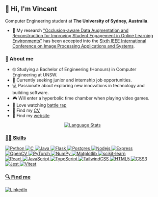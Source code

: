 ## 👋 Hi, I'm Vincent

Computer Engineering student at **The University of Sydney, Australia**.

- 🎉 My research ["Occlusion-aware Data Augmentation and Reconstruction for Improving Student Engagement in Online Learning Environments"](https://github.com/teddyld/occlusion-aware-engagement-detection) has been accepted into the [Sixth IEEE International Conference on Image Processing Applications and Systems](https://ipas.ieee.tn/).

### 🤔 About me

<div>
    <ul>
        <li>🤓 Studying a Bachelor of Engineering (Honours) in Computer Engineering at UNSW.</li>
        <li>🌱 Currently seeking junior and internship job opportunities.</li>
        <li>💻 Passionate about exploring new innovations in technology and building software.</li>
        <li>🎮 Will enter a hyperbolic time chamber when playing video games.</li>
        <li>💯 Love watching <a href="./assets/you-gone-get-this-work-loaded-lux.gif" target="_blank">battle rap</a></li>
        <li>📑 Find my <a href="https://github.com/teddyld/resume/blob/main/vincentResume.pdf" target="_blank">CV</a></li>
        <li>👀 Find my <a href="https://teddyld.vercel.app/" target="_blank">website</a</li>
    </ul>
</div>
<div style="display: flex; gap: 1rem; justify-content: center; align-items: flex-start;">
    <img alt="Language Stats" src="https://github-readme-stats.vercel.app/api/top-langs/?username=teddyld&theme=default&exclude_repo=hardware-accelerated-knn,image-style-transfer&layout=compact">
</div>

### 🐱‍💻 Skills

<div style="display: flex; flex-direction: column">
    <p style="margin: 0">
        <img alt="Python" src="https://img.shields.io/badge/python-3670A0?style=for-the-badge&logo=python&logoColor=ffdd54" />
        <img alt="C" src="https://img.shields.io/badge/c-%2300599C.svg?style=for-the-badge&logo=c&logoColor=white" />
        <img alt="Java" src="https://img.shields.io/badge/java-%23ED8B00.svg?style=for-the-badge&logo=openjdk&logoColor=white" />
        <img alt="Flask" src="https://img.shields.io/badge/flask-%23000.svg?style=for-the-badge&logo=flask&logoColor=white" />
        <img alt="Postgres" src="https://img.shields.io/badge/postgres-%23316192.svg?style=for-the-badge&logo=postgresql&logoColor=white" />
        <img alt="Nodejs" src="https://img.shields.io/badge/node.js-6DA55F?style=for-the-badge&logo=node.js&logoColor=white" />
        <img alt="Express" src="https://img.shields.io/badge/express.js-%23404d59.svg?style=for-the-badge&logo=express&logoColor=%2361DAFB" />
    </p>
    <p style="margin: 0">
        <img alt="OpenCV" src="https://img.shields.io/badge/opencv-%23white.svg?style=for-the-badge&logo=opencv&logoColor=white" />
        <img alt="PyTorch" src="https://img.shields.io/badge/PyTorch-%23EE4C2C.svg?style=for-the-badge&logo=PyTorch&logoColor=white" />
        <img alt="NumPy" src="https://img.shields.io/badge/numpy-%23013243.svg?style=for-the-badge&logo=numpy&logoColor=white" />
        <img alt="Matplotlib" src="https://img.shields.io/badge/Matplotlib-%23ffffff.svg?style=for-the-badge&logo=Matplotlib&logoColor=black" />
        <img alt="scikit-learn" src="https://img.shields.io/badge/scikit--learn-%23F7931E.svg?style=for-the-badge&logo=scikit-learn&logoColor=white" />
    </p>
    <p style="margin: 0">
        <img alt="React" src="https://img.shields.io/badge/react-%2320232a.svg?style=for-the-badge&logo=react&logoColor=%2361DAFB" />
        <img alt="JavaScript" src="https://img.shields.io/badge/javascript-%23323330.svg?style=for-the-badge&logo=javascript&logoColor=%23F7DF1E" />
        <img alt="TypeScript" src="https://img.shields.io/badge/typescript-%23007ACC.svg?style=for-the-badge&logo=typescript&logoColor=white" />
        <img alt="TailwindCSS" src="https://img.shields.io/badge/tailwindcss-%2338B2AC.svg?style=for-the-badge&logo=tailwind-css&logoColor=white" />
        <img alt="HTML5" src="https://img.shields.io/badge/html5-%23E34F26.svg?style=for-the-badge&logo=html5&logoColor=white" />
        <img alt="CSS3" src="https://img.shields.io/badge/css3-%231572B6.svg?style=for-the-badge&logo=css3&logoColor=white" />
        <img alt="Jest" src="https://img.shields.io/badge/-jest-%23C21325?style=for-the-badge&logo=jest&logoColor=white" />
        <img alt="Vitest" src="https://img.shields.io/badge/-Vitest-252529?style=for-the-badge&logo=vitest&logoColor=FCC72B" />
    </p>
</div>

### 🔍 Find me

<a href="https://www.linkedin.com/in/vincentpham2/" target="_blank">
    <img alt="LinkedIn" src="https://img.shields.io/badge/linkedin-%230077B5.svg?style=for-the-badge&logo=linkedin&logoColor=white"/>
</a>
